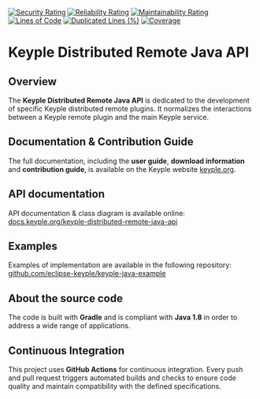 [![Security Rating](https://sonarcloud.io/api/project_badges/measure?project=eclipse_keyple-distributed-remote-java-api&metric=security_rating)](https://sonarcloud.io/summary/new_code?id=eclipse_keyple-distributed-remote-java-api)
[![Reliability Rating](https://sonarcloud.io/api/project_badges/measure?project=eclipse_keyple-distributed-remote-java-api&metric=reliability_rating)](https://sonarcloud.io/summary/new_code?id=eclipse_keyple-distributed-remote-java-api)
[![Maintainability Rating](https://sonarcloud.io/api/project_badges/measure?project=eclipse_keyple-distributed-remote-java-api&metric=sqale_rating)](https://sonarcloud.io/summary/new_code?id=eclipse_keyple-distributed-remote-java-api)
[![Lines of Code](https://sonarcloud.io/api/project_badges/measure?project=eclipse_keyple-distributed-remote-java-api&metric=ncloc)](https://sonarcloud.io/summary/new_code?id=eclipse_keyple-distributed-remote-java-api)
[![Duplicated Lines (%)](https://sonarcloud.io/api/project_badges/measure?project=eclipse_keyple-distributed-remote-java-api&metric=duplicated_lines_density)](https://sonarcloud.io/summary/new_code?id=eclipse_keyple-distributed-remote-java-api)
[![Coverage](https://sonarcloud.io/api/project_badges/measure?project=eclipse_keyple-distributed-remote-java-api&metric=coverage)](https://sonarcloud.io/summary/new_code?id=eclipse_keyple-distributed-remote-java-api)

# Keyple Distributed Remote Java API

## Overview

The **Keyple Distributed Remote Java API** is dedicated to the development of specific Keyple distributed remote plugins. It normalizes the interactions between a Keyple remote plugin and the main Keyple service.

## Documentation & Contribution Guide

The full documentation, including the **user guide**, **download information** and **contribution guide**, is available on the Keyple website [keyple.org](https://keyple.org).

## API documentation

API documentation & class diagram is available online: [docs.keyple.org/keyple-distributed-remote-java-api](https://docs.keyple.org/keyple-distributed-remote-java-api)

## Examples

Examples of implementation are available in the following repository: [github.com/eclipse-keyple/keyple-java-example](https://github.com/eclipse-keyple/keyple-java-example)

## About the source code

The code is built with **Gradle** and is compliant with **Java 1.8** in order to address a wide range of applications.

## Continuous Integration

This project uses **GitHub Actions** for continuous integration. Every push and pull request triggers automated builds
and checks to ensure code quality and maintain compatibility with the defined specifications.
